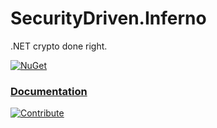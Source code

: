 # SecurityDriven.Inferno
.NET crypto done right.

[![NuGet](https://img.shields.io/nuget/v/Inferno.svg)](https://www.nuget.org/packages/Inferno/)

### [Documentation](http://SecurityDriven.NET/inferno/)
[![Contribute](https://img.shields.io/badge/Contribute-PayPal-blue.svg)](https://www.paypal.me/sdrapkin)
